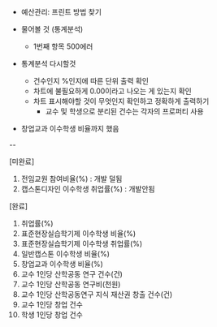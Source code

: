 - 예산관리: 프린트 방법 찾기


- 물어볼 것 (통계분석)
	- 1번째 항목 500에러

- 통계분석 다시할것
	- 건수인지 %인지에 따른 단위 출력 확인
	- 차트에 불필요하게 0.00이라고 나오는 게 있는지 확인
	- 차트 표시해야할 것이 무엇인지 확인하고 정확하게 출력하기
		- 교수 및 학생으로 분리된 건수는 각자의 프로퍼티 사용

- 창업교과 이수학생 비율까지 했음


-- 

[미완료]

1. 전임교원 참여비율(%) : 개발 덜됨
2. 캡스톤디자인 이수학생 취업률(%) : 개발안됨

[완료]

1. 취업률(%)
2. 표준현장실습학기제 이수학생 비율(%)
3. 표준현장실습학기제 이수학생 취업률(%)
4. 일반캡스톤 이수학생 비율(%)
5. 창업교과 이수학생 비율(%)
6. 교수 1인당 산학공동 연구 건수(건)
7. 교수 1인당 산학공동 연구비(천원)
8. 교수 1인당 산학공동연구 지식 재산권 창출 건수(건)
9. 교수 1인당 창업 건수
10. 학생 1인당 창업 건수
